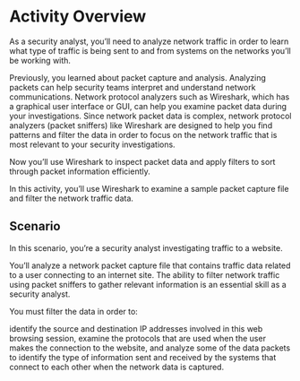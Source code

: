 # Activity Overview 

As a security analyst, you’ll need to analyze network traffic in order to learn what type of traffic is being sent to and from systems on the networks you’ll be working with.

Previously, you learned about packet capture and analysis. Analyzing packets can help security teams interpret and understand network communications. Network protocol analyzers such as Wireshark, which has a graphical user interface or GUI, can help you examine packet data during your investigations. Since network packet data is complex, network protocol analyzers (packet sniffers) like Wireshark are designed to help you find patterns and filter the data in order to focus on the network traffic that is most relevant to your security investigations.

Now you’ll use Wireshark to inspect packet data and apply filters to sort through packet information efficiently.

In this activity, you’ll use Wireshark to examine a sample packet capture file and filter the network traffic data.


## Scenario

In this scenario, you’re a security analyst investigating traffic to a website.

You’ll analyze a network packet capture file that contains traffic data related to a user connecting to an internet site. The ability to filter network traffic using packet sniffers to gather relevant information is an essential skill as a security analyst.

You must filter the data in order to:

identify the source and destination IP addresses involved in this web browsing session,
examine the protocols that are used when the user makes the connection to the website, and
analyze some of the data packets to identify the type of information sent and received by the systems that connect to each other when the network data is captured.
